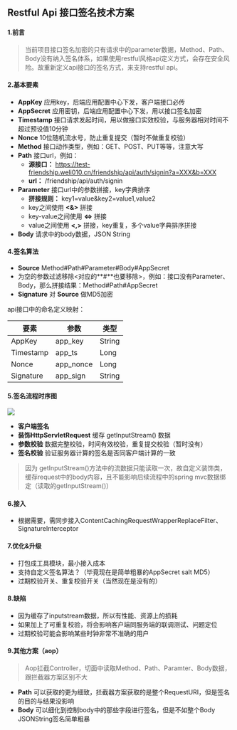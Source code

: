 ## Restful Api 接口签名技术方案

#### 1.前言

>当前项目接口签名加密的只有请求中的parameter数据，Method、Path、Body没有纳入签名体系，如果使用restful风格api定义方式，会存在安全风险。故重新定义api接口的签名方式，来支持restful api。


#### 2.基本要素
- **AppKey** 应用key，后端应用配置中心下发，客户端接口必传
- **AppSecret** 应用密钥，后端应用配置中心下发，用以接口签名加密
- **Timestamp** 接口请求发起时间，用以做接口实效校验，与服务器相对时间不超过预设值10分钟
- **Nonce** 10位随机流水号，防止重复提交（暂时不做重复校验）
- **Method** 接口动作类型，例如：GET、POST、PUT等等，注意大写
- **Path** 接口url，例如：
	- **源接口：** https://test-friendship.weli010.cn/friendship/api/auth/signin?a=XXX&b=XXX
	- **url：** /friendship/api/auth/signin
- **Parameter** 接口url中的参数拼接，key字典排序
	- **拼接规则：** key1=value&key2=value1,value2
	- key之间使用 **<&>** 拼接
	- key-value之间使用 **<=>** 拼接
	- value之间使用 **<,>** 拼接，key重复，多个value字典排序拼接
- **Body** 请求中的body数据，JSON String

#### 4.签名算法
- **Source** Method#Path#Parameter#Body#AppSecret 
- 为空的参数过滤移除<对应的**#**也要移除>，例如：接口没有Parameter、Body，那么拼接结果：Method#Path#AppSecret 
- **Signature** 对 **Source** 做MD5加密

api接口中的命名定义映射：

要素 | 参数 | 类型
----|-----|------
AppKey | app_key |  String
Timestamp | app_ts |  Long
Nonce | app_nonce |  Long
Signature | app_sign |  String


#### 5.签名流程时序图

![](http://static.etouch.cn/imgs/upload/1600756206.8412.jpg)

- **客户端签名**
- **装饰HttpServletRequest** 缓存 getInputStream() 数据
- **参数校验** 数据完整校验，时间有效校验，重复提交校验（暂时没有）
- **签名校验** 验证服务器计算的签名是否同客户端计算的一致

> 因为 getInputStream()方法中的流数据只能读取一次，故自定义装饰类，缓存request中的body内容，且不能影响后续流程中的spring mvc数据绑定（读取的getInputStream()）

#### 6.接入
- 根据需要，需同步接入ContentCachingRequestWrapperReplaceFilter、SignatureInterceptor

#### 7.优化&升级
- 打包成工具模块，最小接入成本
- 支持自定义签名算法？（毕竟现在是简单粗暴的AppSecret salt MD5）
- 过期校验开关、重复校验开关（当然现在是没有的）

#### 8.缺陷
- 因为缓存了inputstream数据，所以有性能、资源上的损耗
- 如果加上了可重复校验，将会影响客户端同服务端的联调测试、问题定位
- 过期校验可能会影响某些时钟非常不准确的用户

#### 9.其他方案（aop）
>Aop拦截Controller，切面中读取Method、Path、Paramter、Body数据，跟拦截器方案区别不大

- **Path** 可以获取的更为细致，拦截器方案获取的是整个RequestURI，但是签名的目的与结果没影响
- **Body** 可以细化到控制body中的那些字段进行签名，但是不如整个Body JSONString签名简单粗暴 




